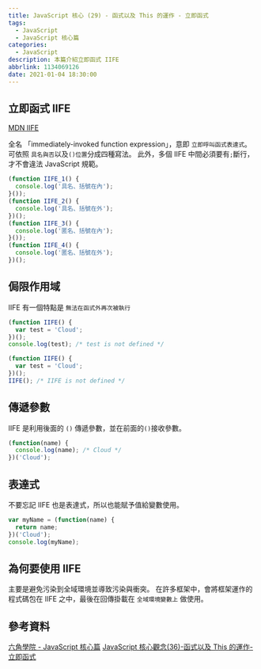 ```yaml
---
title: JavaScript 核心 (29) - 函式以及 This 的運作 - 立即函式
tags:
  - JavaScript
  - JavaScript 核心篇
categories:
  - JavaScript
description: 本篇介紹立即函式 IIFE
abbrlink: 1134069126
date: 2021-01-04 18:30:00
---
```

## 立即函式 IIFE

[MDN IIFE](https://developer.mozilla.org/zh-TW/docs/Glossary/IIFE)

全名 「immediately-invoked function expression」，意即 `立即呼叫函式表達式`。
可依照 `具名與否`以及`()位置`分成四種寫法。
此外，多個 IIFE 中間必須要有`;`斷行，才不會違法 JavaScript 規範。

``` JavaScript
(function IIFE_1() {
  console.log('具名、括號在內');
}());
(function IIFE_2() {
  console.log('具名、括號在外');
})();
(function IIFE_3() {
  console.log('匿名、括號在內');
}());
(function IIFE_4() {
  console.log('匿名、括號在外');
})();
```

## 侷限作用域

IIFE 有一個特點是 `無法在函式外再次被執行`

``` JavaScript
(function IIFE() {
  var test = 'Cloud';
})();
console.log(test); /* test is not defined */
```

``` JavaScript
(function IIFE() {
  var test = 'Cloud';
})();
IIFE(); /* IIFE is not defined */
```

## 傳遞參數

IIFE 是利用後面的 `()` 傳遞參數，並在前面的`()`接收參數。

``` JavaScript
(function(name) {
  console.log(name); /* Cloud */
})('Cloud');
```

## 表達式

不要忘記 IIFE 也是表達式，所以也能賦予值給變數使用。

``` JavaScript
var myName = (function(name) {
  return name;
})('Cloud');
console.log(myName);
```

## 為何要使用 IIFE

主要是避免污染到全域環境並導致污染與衝突。
在許多框架中，會將框架運作的程式碼包在 IIFE 之中，最後在回傳掛載在 `全域環境變數上` 做使用。

## 參考資料

[六角學院 - JavaScript 核心篇](https://www.hexschool.com/courses/js-core.html)
[JavaScript 核心觀念(36)-函式以及 This 的運作-立即函式](https://hsiangfeng.github.io/javascript/20201118/707576253/)
